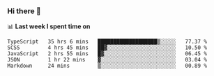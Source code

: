 ### Hi there 👋

<!--
**DBvc/DBvc** is a ✨ _special_ ✨ repository because its `README.md` (this file) appears on your GitHub profile.

Here are some ideas to get you started:

- 🔭 I’m currently working on ...
- 🌱 I’m currently learning ...
- 👯 I’m looking to collaborate on ...
- 🤔 I’m looking for help with ...
- 💬 Ask me about ...
- 📫 How to reach me: ...
- 😄 Pronouns: ...
- ⚡ Fun fact: ...
-->

📊 **Last week I spent time on**
<!--START_SECTION:waka-->
```text
TypeScript   35 hrs 6 mins   ███████████████████▒░░░░░   77.37 % 
SCSS         4 hrs 45 mins   ██▓░░░░░░░░░░░░░░░░░░░░░░   10.50 % 
JavaScript   2 hrs 55 mins   █▓░░░░░░░░░░░░░░░░░░░░░░░   06.45 % 
JSON         1 hr 22 mins    ▓░░░░░░░░░░░░░░░░░░░░░░░░   03.04 % 
Markdown     24 mins         ▒░░░░░░░░░░░░░░░░░░░░░░░░   00.89 % 
```
<!--END_SECTION:waka-->

